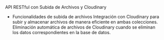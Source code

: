  API RESTful con Subida de Archivos y Cloudinary


- Funcionalidades de subida de archivos
Integración con Cloudinary para subir y almacenar archivos de manera eficiente en ambas colecciones.
Eliminación automática de archivos de Cloudinary cuando se eliminan los datos correspondientes en la base de datos.
